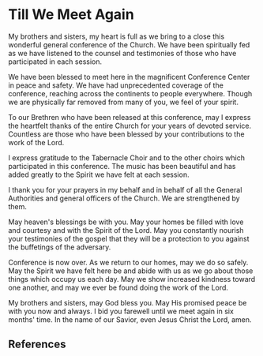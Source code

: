 # Till We Meet Again

My brothers and sisters, my heart is full as we bring to a close this
wonderful general conference of the Church. We have been spiritually fed as we
have listened to the counsel and testimonies of those who have participated in
each session.

We have been blessed to meet here in the magnificent Conference Center in
peace and safety. We have had unprecedented coverage of the conference,
reaching across the continents to people everywhere. Though we are physically
far removed from many of you, we feel of your spirit.

To our Brethren who have been released at this conference, may I express the
heartfelt thanks of the entire Church for your years of devoted service.
Countless are those who have been blessed by your contributions to the work of
the Lord.

I express gratitude to the Tabernacle Choir and to the other choirs which
participated in this conference. The music has been beautiful and has added
greatly to the Spirit we have felt at each session.

I thank you for your prayers in my behalf and in behalf of all the General
Authorities and general officers of the Church. We are strengthened by them.

May heaven's blessings be with you. May your homes be filled with love and
courtesy and with the Spirit of the Lord. May you constantly nourish your
testimonies of the gospel that they will be a protection to you against the
buffetings of the adversary.

Conference is now over. As we return to our homes, may we do so safely. May
the Spirit we have felt here be and abide with us as we go about those things
which occupy us each day. May we show increased kindness toward one another,
and may we ever be found doing the work of the Lord.

My brothers and sisters, may God bless you. May His promised peace be with you
now and always. I bid you farewell until we meet again in six months' time. In
the name of our Savior, even Jesus Christ the Lord, amen.

## References

